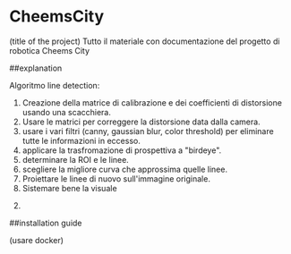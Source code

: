# CheemsCity
 
(title of the project)
Tutto il materiale con documentazione del progetto di robotica Cheems City

##explanation


Algoritmo line detection:
1. Creazione della matrice di calibrazione e dei coefficienti di distorsione usando una scacchiera. 
2. Usare le matrici per correggere la distorsione data dalla camera.
3. usare i vari filtri (canny, gaussian blur, color threshold) per eliminare tutte le informazioni in eccesso.
4. applicare la trasfromazione di prospettiva a "birdeye".
5. determinare la ROI e le linee.
6. scegliere la migliore curva che approssima quelle linee.
7. Proiettare le linee di nuovo sull'immagine originale.
8. Sistemare bene la visuale

2) 
##installation guide

(usare docker)
